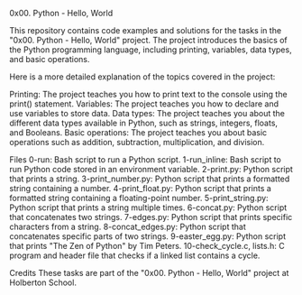 0x00. Python - Hello, World

This repository contains code examples and solutions for the tasks in the "0x00. Python - Hello, World" project. The project introduces the basics of the Python programming language, including printing, variables, data types, and basic operations.

Here is a more detailed explanation of the topics covered in the project:

Printing: The project teaches you how to print text to the console using the print() statement.
Variables: The project teaches you how to declare and use variables to store data.
Data types: The project teaches you about the different data types available in Python, such as strings, integers, floats, and Booleans.
Basic operations: The project teaches you about basic operations such as addition, subtraction, multiplication, and division.


Files
0-run: Bash script to run a Python script.
1-run_inline: Bash script to run Python code stored in an environment variable.
2-print.py: Python script that prints a string.
3-print_number.py: Python script that prints a formatted string containing a number.
4-print_float.py: Python script that prints a formatted string containing a floating-point number.
5-print_string.py: Python script that prints a string multiple times.
6-concat.py: Python script that concatenates two strings.
7-edges.py: Python script that prints specific characters from a string.
8-concat_edges.py: Python script that concatenates specific parts of two strings.
9-easter_egg.py: Python script that prints "The Zen of Python" by Tim Peters.
10-check_cycle.c, lists.h: C program and header file that checks if a linked list contains a cycle.


Credits
These tasks are part of the "0x00. Python - Hello, World" project at Holberton School.